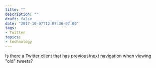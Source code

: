```yaml
---
title: ""
description: ""
draft: false
date: "2017-10-07T12:07:36-07:00"
tags:
- Twitter
topics: 
- technology
---
```

Is there a Twitter client that has previous/next navigation when viewing "old" tweets?